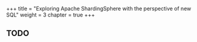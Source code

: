 +++
title = "Exploring Apache ShardingSphere with the perspective of new SQL"
weight = 3
chapter = true
+++

## TODO
